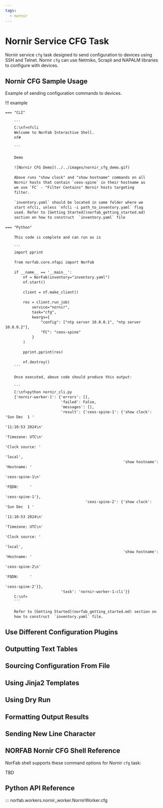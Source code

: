```yaml
---
tags:
  - nornir
---
```


# Nornir Service CFG Task

Nornir service `cfg` task designed to send configuration to devices 
using SSH and Telnet. Nornir `cfg` can use Netmiko, Scrapli and 
NAPALM libraries to configure with devices.

## Nornir CFG Sample Usage

Example of sending configuration commands to devices.

!!! example

    === "CLI"
    
        ```
		C:\nf>nfcli
		Welcome to NorFab Interactive Shell.
		nf#

        ```
        
        Demo
		
		![Nornir CFG Demo](../../images/nornir_cfg_demo.gif)
    
		Above runs "show clock" and "show hostname" commands on all
		Nornir hosts that contain `ceos-spine` in their hostname as 
		we use `FC` - "Filter Contains" Nornir hosts targeting 
		filter.
		
		`inventory.yaml` should be located in same folder where we 
		start nfcli, unless `nfcli -i path_to_inventory.yaml` flag 
		used. Refer to [Getting Started](norfab_getting_started.md) 
		section on how to construct  `inventory.yaml` file
		
    === "Python"
    
		This code is complete and can run as is
		
        ```
        import pprint
        
        from norfab.core.nfapi import NorFab
        
        if __name__ == '__main__':
            nf = NorFab(inventory="inventory.yaml")
            nf.start()
            
            client = nf.make_client()
            
            res = client.run_job(
                service="nornir",
                task="cfg",
                kwargs={
                    "config": ["ntp server 10.0.0.1", "ntp server 10.0.0.2"],
                    "FC": "ceos-spine"              
                }
            )
            
            pprint.pprint(res)
            
            nf.destroy()
        ```

		Once executed, above code should produce this output:
		
		```
        C:\nf>python nornir_cli.py
        {'nornir-worker-1': {'errors': [],
                             'failed': False,
                             'messages': [],
                             'result': {'ceos-spine-1': {'show clock': 'Sun Dec  1 '
                                                                       '11:10:53 2024\n'
                                                                       'Timezone: UTC\n'
                                                                       'Clock source: '
                                                                       'local',
                                                         'show hostname': 'Hostname: '
                                                                          'ceos-spine-1\n'
                                                                          'FQDN:     '
                                                                          'ceos-spine-1'},
                                        'ceos-spine-2': {'show clock': 'Sun Dec  1 '
                                                                       '11:10:53 2024\n'
                                                                       'Timezone: UTC\n'
                                                                       'Clock source: '
                                                                       'local',
                                                         'show hostname': 'Hostname: '
                                                                          'ceos-spine-2\n'
                                                                          'FQDN:     '
                                                                          'ceos-spine-2'}},
                             'task': 'nornir-worker-1:cli'}}
        C:\nf>					 
		```
		
		Refer to [Getting Started](norfab_getting_started.md) section on 
		how to construct  `inventory.yaml` file.
	
## Use Different Configuration Plugins

## Outputting Text Tables

## Sourcing Configuration From File

## Using Jinja2 Templates

## Using Dry Run

## Formatting Output Results

## Sending New Line Character	
		
## NORFAB Nornir CFG Shell Reference

NorFab shell supports these command options for Nornir `cfg` task:

TBD

## Python API Reference

::: norfab.workers.nornir_worker.NornirWorker.cfg